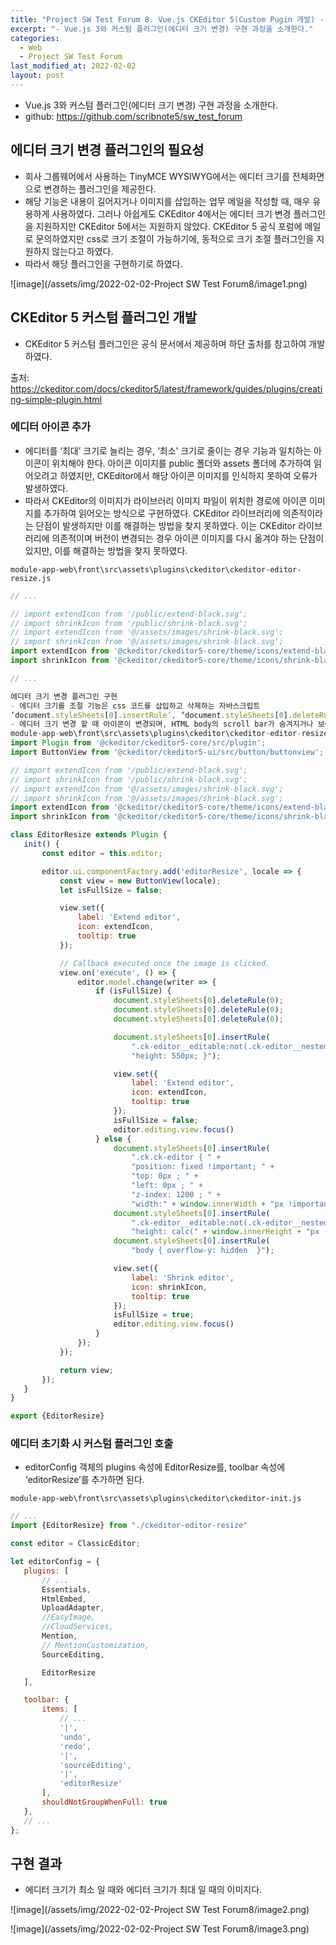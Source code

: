 ```yaml
---
title: "Project SW Test Forum 8. Vue.js CKEditor 5(Custom Pugin 개발) - 2"
excerpt: "- Vue.js 3와 커스텀 플러그인(에디터 크기 변경) 구현 과정을 소개한다."
categories:
  - Web
  - Project SW Test Forum
last_modified_at: 2022-02-02
layout: post
---
```

- Vue.js 3와 커스텀 플러그인(에디터 크기 변경) 구현 과정을 소개한다.
- github: <https://github.com/scribnote5/sw_test_forum>



## 에디터 크기 변경 플러그인의 필요성
- 회사 그룹웨어에서 사용하는 TinyMCE WYSIWYG에서는 에디터 크기를 전체화면으로 변경하는 플러그인을 제공한다.
- 해당 기능은 내용이 길어지거나 이미지를 삽입하는 업무 메일을 작성할 때, 매우 유용하게 사용하였다. 그러나 아쉽게도 CKEditor 4에서는 에디터 크기 변경 플러그인을 지원하지만 CKEditor 5에서는 지원하지 않았다. CKEditor 5 공식 포럼에 메일로 문의하였지만 css로 크기 조절이 가능하기에, 동적으로 크기 조절 플러그인을 지원하지 않는다고 하였다.
- 따라서 해당 플러그인을 구현하기로 하였다.

![image](/assets/img/2022-02-02-Project SW Test Forum8/image1.png)



## CKEditor 5 커스텀 플러그인 개발
- CKEditor 5 커스텀 플러그인은 공식 문서에서 제공하며 하단 출처를 참고하여 개발하였다.

출처: <https://ckeditor.com/docs/ckeditor5/latest/framework/guides/plugins/creating-simple-plugin.html>


### 에디터 아이콘 추가
- 에디터를 ‘최대’ 크기로 늘리는 경우, ‘최소’ 크기로 줄이는 경우 기능과 일치하는 아이콘이 위치해야 한다. 아이콘 이미지를 public 폴더와 assets 폴더에 추가하여 읽어오려고 하였지만, CKEditor에서 해당 아이콘 이미지를 인식하지 못하여 오류가 발생하였다.
- 따라서 CKEditor의 이미지가 라이브러리 이미지 파일이 위치한 경로에 아이콘 이미지를 추가하여 읽어오는 방식으로 구현하였다. CKEditor 라이브러리에 의존적이라는 단점이 발생하지만 이를 해결하는 방법을 찾지 못하였다. 이는 CKEditor 라이브러리에 의존적이며 버전이 변경되는 경우 아이콘 이미지를 다시 옮겨야 하는 단점이 있지만, 이를 해결하는 방법을 찾지 못하였다.

```
module-app-web\front\src\assets\plugins\ckeditor\ckeditor-editor-resize.js
```

```javascript
// ...

// import extendIcon from '/public/extend-black.svg';
// import shrinkIcon from '/public/shrink-black.svg';
// import extendIcon from '@/assets/images/shrink-black.svg';
// import shrinkIcon from '@/assets/images/shrink-black.svg';
import extendIcon from '@ckeditor/ckeditor5-core/theme/icons/extend-black.svg';
import shrinkIcon from '@ckeditor/ckeditor5-core/theme/icons/shrink-black.svg';

// ...

에디터 크기 변경 플러그인 구현
- 에디터 크기를 조절 기능은 css 코드를 삽입하고 삭제하는 자바스크립트
‘document.styleSheets[0].insertRule’, ‘document.styleSheets[0].deleteRule’ 함수를 사용하여 구현하였다.
- 에디터 크기 변경 할 때 아이콘이 변경되며, HTML body의 scroll bar가 숨겨지거나 보여진다.
module-app-web\front\src\assets\plugins\ckeditor\ckeditor-editor-resize.js
import Plugin from '@ckeditor/ckeditor5-core/src/plugin';
import ButtonView from '@ckeditor/ckeditor5-ui/src/button/buttonview';

// import extendIcon from '/public/extend-black.svg';
// import shrinkIcon from '/public/shrink-black.svg';
// import extendIcon from '@/assets/images/shrink-black.svg';
// import shrinkIcon from '@/assets/images/shrink-black.svg';
import extendIcon from '@ckeditor/ckeditor5-core/theme/icons/extend-black.svg';
import shrinkIcon from '@ckeditor/ckeditor5-core/theme/icons/shrink-black.svg';

class EditorResize extends Plugin {
   init() {
       const editor = this.editor;

       editor.ui.componentFactory.add('editorResize', locale => {
           const view = new ButtonView(locale);
           let isFullSize = false;

           view.set({
               label: 'Extend editor',
               icon: extendIcon,
               tooltip: true
           });

           // Callback executed once the image is clicked.
           view.on('execute', () => {
               editor.model.change(writer => {
                   if (isFullSize) {
                       document.styleSheets[0].deleteRule(0);
                       document.styleSheets[0].deleteRule(0);
                       document.styleSheets[0].deleteRule(0);

                       document.styleSheets[0].insertRule(
                           ".ck-editor__editable:not(.ck-editor__nested-editable) { " +
                           "height: 550px; }");

                       view.set({
                           label: 'Extend editor',
                           icon: extendIcon,
                           tooltip: true
                       });
                       isFullSize = false;
                       editor.editing.view.focus()
                   } else {
                       document.styleSheets[0].insertRule(
                           ".ck.ck-editor { " +
                           "position: fixed !important; " +
                           "top: 0px ; " +
                           "left: 0px ; " +
                           "z-index: 1200 ; " +
                           "width:" + window.innerWidth + "px !important; }");
                       document.styleSheets[0].insertRule(
                           ".ck-editor__editable:not(.ck-editor__nested-editable) { " +
                           "height: calc(" + window.innerHeight + "px - 77px)  !important; }");
                       document.styleSheets[0].insertRule(
                           "body { overflow-y: hidden  }");

                       view.set({
                           label: 'Shrink editor',
                           icon: shrinkIcon,
                           tooltip: true
                       });
                       isFullSize = true;
                       editor.editing.view.focus()
                   }
               });
           });

           return view;
       });
   }
}

export {EditorResize}
```


### 에디터 초기화 시 커스텀 플러그인 호출
- editorConfig 객체의 plugins 속성에 EditorResize를, toolbar 속성에 ‘editorResize’를 추가하면 된다.

```
module-app-web\front\src\assets\plugins\ckeditor\ckeditor-init.js
```

```javascript
// ...
import {EditorResize} from "./ckeditor-editor-resize"

const editor = ClassicEditor;

let editorConfig = {
   plugins: [
       // ...
       Essentials,
       HtmlEmbed,
       UploadAdapter,
       //EasyImage,
       //CloudServices,
       Mention,
       // MentionCustomization,
       SourceEditing,

       EditorResize
   ],

   toolbar: {
       items: [
           // ...
           '|',
           'undo',
           'redo',
           '|',
           'sourceEditing',
           '|',
           'editorResize'
       ],
       shouldNotGroupWhenFull: true
   },
   // ...
};
```



## 구현 결과
- 에디터 크기가 최소 일 때와 에디터 크기가 최대 일 때의 이미지다.

![image](/assets/img/2022-02-02-Project SW Test Forum8/image2.png)

![image](/assets/img/2022-02-02-Project SW Test Forum8/image3.png)
